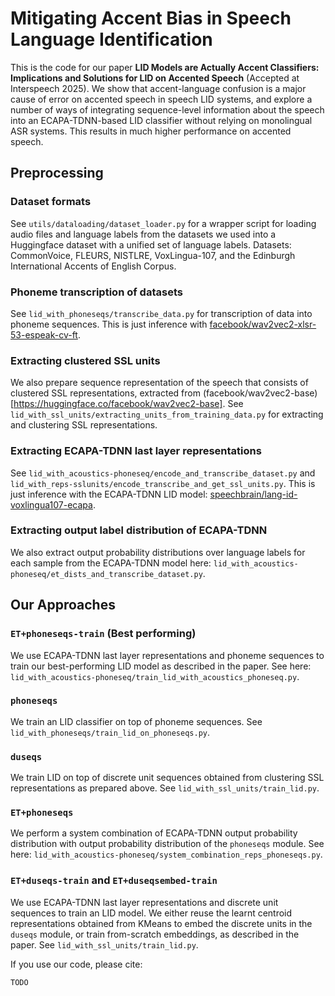 # Mitigating Accent Bias in Speech Language Identification

This is the code for our paper **LID Models are Actually Accent Classifiers: Implications and Solutions for LID on Accented Speech** (Accepted at Interspeech 2025). 
We show that accent-language confusion is a major cause of error on accented speech in speech LID systems, and explore a number of ways of integrating sequence-level information about the speech into an ECAPA-TDNN-based LID classifier without relying on monolingual ASR systems.
This results in much higher performance on accented speech. 

## Preprocessing

### Dataset formats

See `utils/dataloading/dataset_loader.py` for a wrapper script for loading audio files and language labels from the datasets we used into a Huggingface dataset with a unified set of language labels. Datasets: CommonVoice, FLEURS, NISTLRE, VoxLingua-107, and the Edinburgh International Accents of English Corpus.

### Phoneme transcription of datasets

See `lid_with_phoneseqs/transcribe_data.py` for transcription of data into phoneme sequences. This is just inference with [facebook/wav2vec2-xlsr-53-espeak-cv-ft](https://huggingface.co/facebook/wav2vec2-xlsr-53-espeak-cv-ft).

### Extracting clustered SSL units

We also prepare sequence representation of the speech that consists of clustered SSL representations, extracted from (facebook/wav2vec2-base)[https://huggingface.co/facebook/wav2vec2-base].
See `lid_with_ssl_units/extracting_units_from_training_data.py` for extracting and clustering SSL representations.

### Extracting ECAPA-TDNN last layer representations 

See `lid_with_acoustics-phoneseq/encode_and_transcribe_dataset.py` and `lid_with_reps-sslunits/encode_transcribe_and_get_ssl_units.py`. This is just inference with the ECAPA-TDNN LID model: [speechbrain/lang-id-voxlingua107-ecapa](https://huggingface.co/speechbrain/lang-id-voxlingua107-ecapa).

### Extracting output label distribution of ECAPA-TDNN 

We also extract output probability distributions over language labels for each sample from the ECAPA-TDNN model here: `lid_with_acoustics-phoneseq/et_dists_and_transcribe_dataset.py`. 

## Our Approaches

### `ET+phoneseqs-train` (Best performing)

We use ECAPA-TDNN last layer representations and phoneme sequences to train our best-performing LID model as described in the paper. See here: `lid_with_acoustics-phoneseq/train_lid_with_acoustics_phoneseq.py`.

### `phoneseqs`

We train an LID classifier on top of phoneme sequences. See `lid_with_phoneseqs/train_lid_on_phoneseqs.py`.

### `duseqs`

We train LID on top of discrete unit sequences obtained from clustering SSL representations as prepared above. See `lid_with_ssl_units/train_lid.py`.

### `ET+phoneseqs`

We perform a system combination of ECAPA-TDNN output probability distribution with output probability distribution of the `phoneseqs` module. See here: `lid_with_acoustics-phoneseq/system_combination_reps_phoneseqs.py`.

### `ET+duseqs-train` and `ET+duseqsembed-train`

We use ECAPA-TDNN last layer representations and discrete unit sequences to train an LID model. We either reuse the learnt centroid representations obtained from KMeans to embed the discrete units in the `duseqs` module, or train from-scratch embeddings, as described in the paper. See `lid_with_ssl_units/train_lid.py`.


If you use our code, please cite:
```
TODO
```










